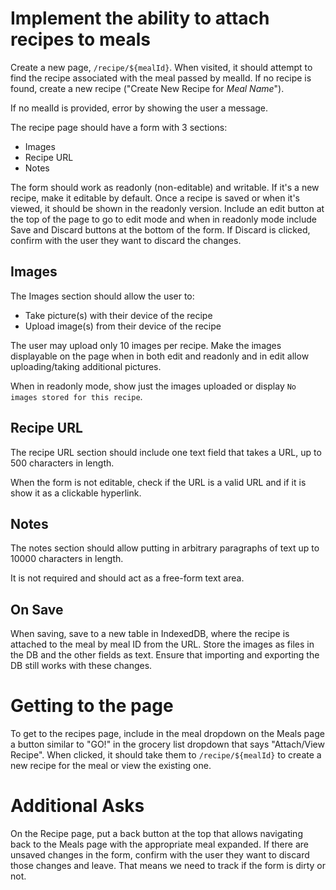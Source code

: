 # Implement the ability to attach recipes to meals

Create a new page, `/recipe/${mealId}`. When visited, it should attempt to find the recipe associated with the meal passed by mealId. If no recipe is found, create a new recipe ("Create New Recipe for *Meal Name*").

If no mealId is provided, error by showing the user a message.

The recipe page should have a form with 3 sections:
- Images
- Recipe URL
- Notes

The form should work as readonly (non-editable) and writable. If it's a new recipe, make it editable by default. Once a recipe is saved or when it's viewed, it should be shown in the readonly version. Include an edit button at the top of the page to go to edit mode and when in readonly mode include Save and Discard buttons at the bottom of the form. If Discard is clicked, confirm with the user they want to discard the changes.

## Images

The Images section should allow the user to:
- Take picture(s) with their device of the recipe
- Upload image(s) from their device of the recipe

The user may upload only 10 images per recipe. Make the images displayable on the page when in both edit and readonly and in edit allow uploading/taking additional pictures.

When in readonly mode, show just the images uploaded or display `No images stored for this recipe`.

## Recipe URL

The recipe URL section should include one text field that takes a URL, up to 500 characters in length.

When the form is not editable, check if the URL is a valid URL and if it is show it as a clickable hyperlink.

## Notes

The notes section should allow putting in arbitrary paragraphs of text up to 10000 characters in length.

It is not required and should act as a free-form text area.

## On Save

When saving, save to a new table in IndexedDB, where the recipe is attached to the meal by meal ID from the URL. Store the images as files in the DB and the other fields as text. Ensure that importing and exporting the DB still works with these changes.

# Getting to the page

To get to the recipes page, include in the meal dropdown on the Meals page a button similar to "GO!" in the grocery list dropdown that says "Attach/View Recipe". When clicked, it should take them to `/recipe/${mealId}` to create a new recipe for the meal or view the existing one.

# Additional Asks

On the Recipe page, put a back button at the top that allows navigating back to the Meals page with the appropriate meal expanded. If there are unsaved changes in the form, confirm with the user they want to discard those changes and leave. That means we need to track if the form is dirty or not.
